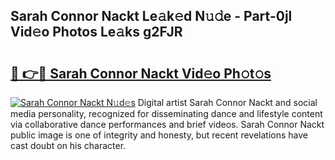 ## Sarah Connor Nackt Le𝚊k𝚎d N𝚞𝚍e - Part-0jl Vid𝚎o Photos Le𝚊ks g2FJR

# <h2><a href="http://fb1yt47.evod.top/?m=Sarah+Connor+Nackt">🔗 👉🔴 Sarah Connor Nackt Vid𝚎o Ph𝚘t𝚘s</a></h2>

[![Sarah Connor Nackt N𝚞d𝚎s](https://i.imgur.com/8V9OHl7.gif)](http://fb1yt47.evod.top/?m=Sarah+Connor+Nackt)
Digital artist Sarah Connor Nackt and social media personality, recognized for disseminating dance and lifestyle content via collaborative dance performances and brief videos. Sarah Connor Nackt public image is one of integrity and honesty, but recent revelations have cast doubt on his character. 
